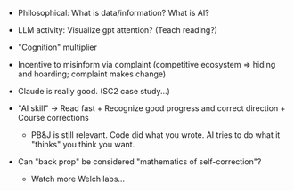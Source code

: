 
* Philosophical: What is data/information?  What is AI? 
* LLM activity: Visualize gpt attention? (Teach reading?)

* "Cognition" multiplier
* Incentive to misinform via complaint (competitive ecosystem => hiding and hoarding; complaint makes change)
* Claude is really good. (SC2 case study...)
* "AI skill" -> Read fast + Recognize good progress and correct direction + Course corrections
  - PB&J is still relevant.  Code did what you wrote.  AI tries to do what it "thinks" you think you want. 
* Can "back prop" be considered "mathematics of self-correction"?
  - Watch more Welch labs...
